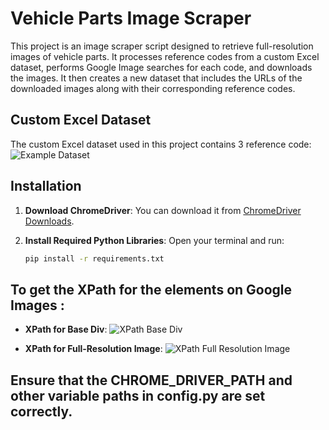 # Vehicle Parts Image Scraper

This project is an image scraper script designed to retrieve full-resolution images of vehicle parts. It processes reference codes from a custom Excel dataset, performs Google Image searches for each code, and downloads the images. It then creates a new dataset that includes the URLs of the downloaded images along with their corresponding reference codes.

## Custom Excel Dataset

The custom Excel dataset used in this project contains 3 reference code:
![Example Dataset](https://github.com/user-attachments/assets/c59aaeae-a2d9-42a6-a2b2-380485b1cb9b)

## Installation

1. **Download ChromeDriver**: You can download it from [ChromeDriver Downloads](https://developer.chrome.com/docs/chromedriver/downloads).

2. **Install Required Python Libraries**:
   Open your terminal and run:
   ```bash
   pip install -r requirements.txt

## To get the XPath for the elements on Google Images :

- **XPath for Base Div**:
  ![XPath Base Div](https://github.com/user-attachments/assets/e0c9ff73-fe8e-439c-924d-a81587e1f87d)
  
- **XPath for Full-Resolution Image**:
  ![XPath Full Resolution Image](https://github.com/user-attachments/assets/4eee0fee-a181-43d7-80b4-9fad0c809168)

## Ensure that the CHROME_DRIVER_PATH and other variable paths in config.py are set correctly.



